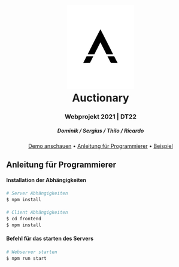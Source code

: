 <h1 align="center">
  <br>
  <img src="./frontend/src/assets/logoSmall.svg" width="180"  alt="Auctionary"/>
  <br>
  Auctionary
  <br>
</h1>

<h3 align="center">Webprojekt 2021 | DT22 </h3>
<h4 align="center"></h4>
<h5 align="center">Dominik / Sergius / Thilo / Ricardo</h5>

<p align="center">
  <a href="https://auctionaryapp.herokuapp.com/">Demo anschauen</a> •
  <a href="#Anleitung für Programmierer">Anleitung für Programmierer</a> •
  <a href="#Beispiel">Beispiel</a>
</p>

## Anleitung für Programmierer

#### Installation der Abhängigkeiten

```bash
# Server Abhängigkeiten
$ npm install

# Client Abhängigkeiten
$ cd frontend
$ npm install
```

#### Befehl für das starten des Servers

```bash
# Webserver starten
$ npm run start
```

